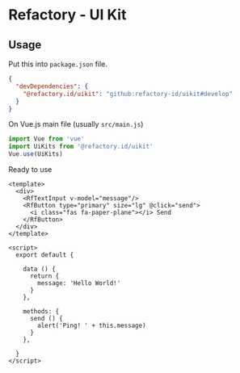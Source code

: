 # Refactory - UI Kit

## Usage

Put this into `package.json` file.

```json
{
  "devDependencies": {
    "@refactory.id/uikit": "github:refactory-id/uikit#develop"
  }
}
```

On Vue.js main file (usually `src/main.js`)

```js
import Vue from 'vue'
import UiKits from '@refactory.id/uikit'
Vue.use(UiKits)
```

Ready to use

```vue
<template>
  <div>
    <RfTextInput v-model="message"/>
    <RfButton type="primary" size="lg" @click="send">
      <i class="fas fa-paper-plane"></i> Send
    </RfButton>
  </div>
</template>

<script>
  export default {

    data () {
      return {
        message: 'Hello World!'
      }
    },

    methods: {
      send () {
        alert('Ping! ' + this.message)
      }
    },

  }
</script>
```
